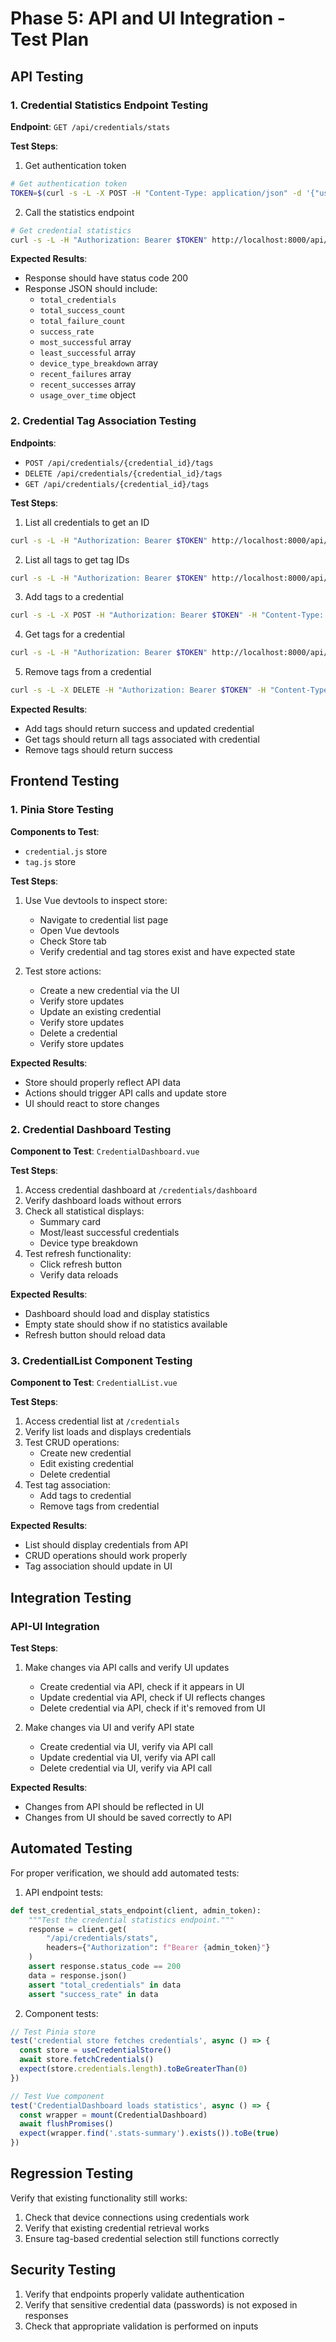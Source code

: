 # Phase 5: API and UI Integration - Test Plan

## API Testing

### 1. Credential Statistics Endpoint Testing

**Endpoint**: `GET /api/credentials/stats`

**Test Steps**:
1. Get authentication token
```bash
# Get authentication token
TOKEN=$(curl -s -L -X POST -H "Content-Type: application/json" -d '{"username":"admin", "password":"NetRaven"}' http://localhost:8000/api/auth/token | jq -r '.access_token')
```

2. Call the statistics endpoint
```bash
# Get credential statistics
curl -s -L -H "Authorization: Bearer $TOKEN" http://localhost:8000/api/credentials/stats | jq
```

**Expected Results**:
- Response should have status code 200
- Response JSON should include:
  - `total_credentials`
  - `total_success_count`
  - `total_failure_count`
  - `success_rate`
  - `most_successful` array
  - `least_successful` array
  - `device_type_breakdown` array
  - `recent_failures` array
  - `recent_successes` array
  - `usage_over_time` object

### 2. Credential Tag Association Testing

**Endpoints**: 
- `POST /api/credentials/{credential_id}/tags`
- `DELETE /api/credentials/{credential_id}/tags`
- `GET /api/credentials/{credential_id}/tags`

**Test Steps**:
1. List all credentials to get an ID
```bash
curl -s -L -H "Authorization: Bearer $TOKEN" http://localhost:8000/api/credentials | jq
```

2. List all tags to get tag IDs
```bash
curl -s -L -H "Authorization: Bearer $TOKEN" http://localhost:8000/api/tags | jq
```

3. Add tags to a credential
```bash
curl -s -L -X POST -H "Authorization: Bearer $TOKEN" -H "Content-Type: application/json" -d '{"tag_ids": ["tag1-id", "tag2-id"]}' http://localhost:8000/api/credentials/{credential-id}/tags | jq
```

4. Get tags for a credential
```bash
curl -s -L -H "Authorization: Bearer $TOKEN" http://localhost:8000/api/credentials/{credential-id}/tags | jq
```

5. Remove tags from a credential
```bash
curl -s -L -X DELETE -H "Authorization: Bearer $TOKEN" -H "Content-Type: application/json" -d '{"tag_ids": ["tag1-id"]}' http://localhost:8000/api/credentials/{credential-id}/tags | jq
```

**Expected Results**:
- Add tags should return success and updated credential
- Get tags should return all tags associated with credential
- Remove tags should return success

## Frontend Testing

### 1. Pinia Store Testing

**Components to Test**:
- `credential.js` store
- `tag.js` store

**Test Steps**:
1. Use Vue devtools to inspect store:
   - Navigate to credential list page
   - Open Vue devtools
   - Check Store tab
   - Verify credential and tag stores exist and have expected state

2. Test store actions:
   - Create a new credential via the UI
   - Verify store updates
   - Update an existing credential
   - Verify store updates
   - Delete a credential
   - Verify store updates

**Expected Results**:
- Store should properly reflect API data
- Actions should trigger API calls and update store
- UI should react to store changes

### 2. Credential Dashboard Testing

**Component to Test**: `CredentialDashboard.vue`

**Test Steps**:
1. Access credential dashboard at `/credentials/dashboard`
2. Verify dashboard loads without errors
3. Check all statistical displays:
   - Summary card
   - Most/least successful credentials
   - Device type breakdown
4. Test refresh functionality:
   - Click refresh button
   - Verify data reloads

**Expected Results**:
- Dashboard should load and display statistics
- Empty state should show if no statistics available
- Refresh button should reload data

### 3. CredentialList Component Testing

**Component to Test**: `CredentialList.vue`

**Test Steps**:
1. Access credential list at `/credentials`
2. Verify list loads and displays credentials
3. Test CRUD operations:
   - Create new credential
   - Edit existing credential
   - Delete credential
4. Test tag association:
   - Add tags to credential
   - Remove tags from credential

**Expected Results**:
- List should display credentials from API
- CRUD operations should work properly
- Tag association should update in UI

## Integration Testing

### API-UI Integration

**Test Steps**:
1. Make changes via API calls and verify UI updates
   - Create credential via API, check if it appears in UI
   - Update credential via API, check if UI reflects changes
   - Delete credential via API, check if it's removed from UI

2. Make changes via UI and verify API state
   - Create credential via UI, verify via API call
   - Update credential via UI, verify via API call
   - Delete credential via UI, verify via API call

**Expected Results**:
- Changes from API should be reflected in UI
- Changes from UI should be saved correctly to API

## Automated Testing

For proper verification, we should add automated tests:

1. API endpoint tests:
```python
def test_credential_stats_endpoint(client, admin_token):
    """Test the credential statistics endpoint."""
    response = client.get(
        "/api/credentials/stats",
        headers={"Authorization": f"Bearer {admin_token}"}
    )
    assert response.status_code == 200
    data = response.json()
    assert "total_credentials" in data
    assert "success_rate" in data
```

2. Component tests:
```javascript
// Test Pinia store
test('credential store fetches credentials', async () => {
  const store = useCredentialStore()
  await store.fetchCredentials()
  expect(store.credentials.length).toBeGreaterThan(0)
})

// Test Vue component
test('CredentialDashboard loads statistics', async () => {
  const wrapper = mount(CredentialDashboard)
  await flushPromises()
  expect(wrapper.find('.stats-summary').exists()).toBe(true)
})
```

## Regression Testing

Verify that existing functionality still works:
1. Check that device connections using credentials work
2. Verify that existing credential retrieval works
3. Ensure tag-based credential selection still functions correctly

## Security Testing

1. Verify that endpoints properly validate authentication
2. Verify that sensitive credential data (passwords) is not exposed in responses
3. Check that appropriate validation is performed on inputs 